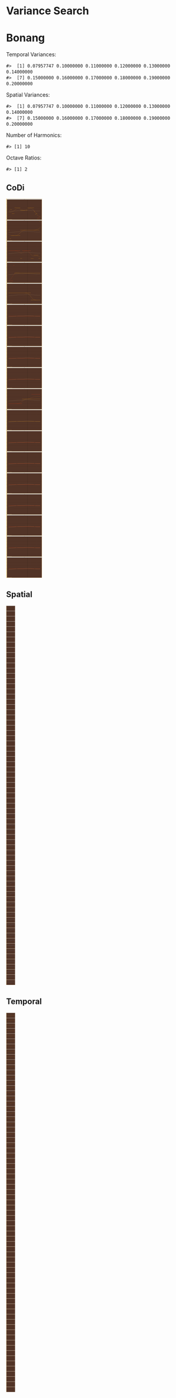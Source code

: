 Variance Search
================

# Bonang

Temporal Variances:

    #>  [1] 0.07957747 0.10000000 0.11000000 0.12000000 0.13000000 0.14000000
    #>  [7] 0.15000000 0.16000000 0.17000000 0.18000000 0.19000000 0.20000000

Spatial Variances:

    #>  [1] 0.07957747 0.10000000 0.11000000 0.12000000 0.13000000 0.14000000
    #>  [7] 0.15000000 0.16000000 0.17000000 0.18000000 0.19000000 0.20000000

Number of Harmonics:

    #> [1] 10

Octave Ratios:

    #> [1] 2

## CoDi

![](../figures/variance_search/_CoDi-1.png)<!-- -->

## Spatial

![](../figures/variance_search/_Spatial-1.png)<!-- -->

## Temporal

![](../figures/variance_search/_Temporal-1.png)<!-- -->
